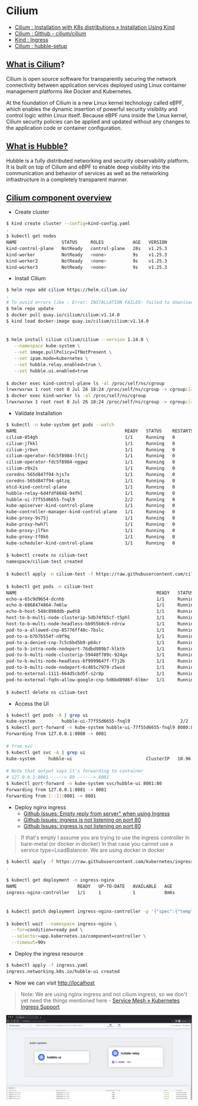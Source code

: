 # Cilium

- [Cilium : Installation with K8s distributions » Installation Using Kind](https://docs.cilium.io/en/stable/installation/kind/#gs-kind)
- [Cilium : Github - cilium/cilium](https://github.com/cilium/cilium)
- [Kind : Ingress](https://kind.sigs.k8s.io/docs/user/ingress/)
- [Cilium : hubble-setup](https://docs.cilium.io/en/stable/gettingstarted/hubble_setup/#hubble-setup)

## [What is Cilium](https://docs.cilium.io/en/stable/overview/intro/#what-is-cilium)?

Cilium is open source software for transparently securing the network connectivity between application services deployed using Linux container management platforms like Docker and Kubernetes.

At the foundation of Cilium is a new Linux kernel technology called eBPF, which enables the dynamic insertion of powerful security visibility and control logic within Linux itself. Because eBPF runs inside the Linux kernel, Cilium security policies can be applied and updated without any changes to the application code or container configuration.

## [What is Hubble?](https://docs.cilium.io/en/stable/overview/intro/#what-is-hubble)

Hubble is a fully distributed networking and security observability platform. It is built on top of Cilium and eBPF to enable deep visibility into the communication and behavior of services as well as the networking infrastructure in a completely transparent manner.

## [Cilium component overview](https://docs.cilium.io/en/stable/overview/component-overview/#cilium)

- Create cluster

```bash
$ kind create cluster --config=kind-config.yaml
.
$ kubectl get nodes             
NAME                 STATUS     ROLES           AGE   VERSION
kind-control-plane   NotReady   control-plane   28s   v1.25.3
kind-worker          NotReady   <none>          9s    v1.25.3
kind-worker2         NotReady   <none>          9s    v1.25.3
kind-worker3         NotReady   <none>          9s    v1.25.3
```

- Install Cilium

```bash
$ helm repo add cilium https://helm.cilium.io/
.
# To avoid errors like : Error: INSTALLATION FAILED: failed to download "cilium/cilium" at version "1.14.0", Run
$ helm repo update
$ docker pull quay.io/cilium/cilium:v1.14.0
$ kind load docker-image quay.io/cilium/cilium:v1.14.0


$ helm install cilium cilium/cilium --version 1.14.0 \
   --namespace kube-system \
   --set image.pullPolicy=IfNotPresent \
   --set ipam.mode=kubernetes \
   --set hubble.relay.enabled=true \
   --set hubble.ui.enabled=true

$ docker exec kind-control-plane ls -al /proc/self/ns/cgroup
lrwxrwxrwx 1 root root 0 Jul 26 18:24 /proc/self/ns/cgroup -> cgroup:[4026532854]
$ docker exec kind-worker ls -al /proc/self/ns/cgroup
lrwxrwxrwx 1 root root 0 Jul 26 18:24 /proc/self/ns/cgroup -> cgroup:[4026532741]
```

- Validate Installation

```bash
$ kubectl -n kube-system get pods --watch
NAME                                         READY   STATUS    RESTARTS   AGE
cilium-854gh                                 1/1     Running   0          4m44s
cilium-jfkkl                                 1/1     Running   0          4m44s
cilium-jrbvn                                 1/1     Running   0          4m44s
cilium-operator-fdc5f8984-lfclj              1/1     Running   0          4m44s
cilium-operator-fdc5f8984-nggwz              1/1     Running   0          4m44s
cilium-z9x2s                                 1/1     Running   0          4m44s
coredns-565d847f94-hjs7x                     1/1     Running   0          6m5s
coredns-565d847f94-q4tzq                     1/1     Running   0          6m5s
etcd-kind-control-plane                      1/1     Running   0          6m18s
hubble-relay-6d4fdf8848-94fhl                1/1     Running   0          4m44s
hubble-ui-77f55d6655-fnql9                   2/2     Running   0          4m44s
kube-apiserver-kind-control-plane            1/1     Running   0          6m18s
kube-controller-manager-kind-control-plane   1/1     Running   0          6m18s
kube-proxy-9s75j                             1/1     Running   0          6m2s
kube-proxy-hwh7l                             1/1     Running   0          6m2s
kube-proxy-jlfkn                             1/1     Running   0          6m2s
kube-proxy-tf8k6                             1/1     Running   0          6m5s
kube-scheduler-kind-control-plane            1/1     Running   0          6m18s

$ kubectl create ns cilium-test
namespace/cilium-test created

$ kubectl apply -n cilium-test -f https://raw.githubusercontent.com/cilium/cilium/1.14.0/examples/kubernetes/connectivity-check/connectivity-check.yaml

$ kubectl get pods -n cilium-test
NAME                                                     READY   STATUS    RESTARTS        AGE
echo-a-65c9d9654-dcnhb                                   1/1     Running   0               8m56s
echo-b-6868474864-7m6lw                                  1/1     Running   0               8m56s
echo-b-host-548c898ddb-pwdt8                             1/1     Running   0               8m56s
host-to-b-multi-node-clusterip-5db74f65cf-t5phl          1/1     Running   6 (2m24s ago)   8m55s
host-to-b-multi-node-headless-bb955b8c9-rdrcw            1/1     Running   6 (2m24s ago)   8m54s
pod-to-a-allowed-cnp-85776ff48c-7bslc                    1/1     Running   0               8m55s
pod-to-a-b7b7b554f-n9f9q                                 1/1     Running   0               8m56s
pod-to-a-denied-cnp-7c5c6bd5b9-p64cr                     1/1     Running   0               8m56s
pod-to-b-intra-node-nodeport-76dbd989b7-hlkth            1/1     Running   0               8m54s
pod-to-b-multi-node-clusterip-59448f789c-924gx           1/1     Running   0               8m55s
pod-to-b-multi-node-headless-6f9999647f-f7j2b            1/1     Running   0               8m55s
pod-to-b-multi-node-nodeport-6c465c7979-z5wsd            1/1     Running   0               8m54s
pod-to-external-1111-664d5cbd5f-s2r8p                    1/1     Running   0               8m56s
pod-to-external-fqdn-allow-google-cnp-5d6bd8986f-6l6mr   1/1     Running   0               8m55s

$ kubectl delete ns cilium-test
```

- Access the UI

```bash
$ kubectl get pods -A | grep ui                                           
kube-system          hubble-ui-77f55d6655-fnql9                   2/2     Running   0          19m
$ kubectl port-forward -n kube-system hubble-ui-77f55d6655-fnql9 8080:8081
Forwarding from 127.0.0.1:8080 -> 8081

# from svc
$ kubectl get svc -A | grep ui
kube-system     hubble-ui                            ClusterIP   10.96.121.42    <none>        80/TCP                       19m

# Note that output says it's forwarding to container
# 127.0.0.1:8081 -----> 80 ------> 8081
$ kubectl port-forward -n kube-system svc/hubble-ui 8081:80
Forwarding from 127.0.0.1:8081 -> 8081
Forwarding from [::1]:8081 -> 8081
```

- Deploy nginx ingress
  - [Github Issues: Empty reply from server" when using Ingress](https://github.com/kubernetes-sigs/kind/issues/1618#issuecomment-1166358484)
  - [Github Issues: ingress is not listening on port 80](https://github.com/kubernetes/ingress-nginx/issues/4799#issuecomment-560406420)
  - [Github Issues: ingress is not listening on port 80](https://github.com/kubernetes/ingress-nginx/issues/4799#issuecomment-560132322)

> If that's empty I assume you are trying to use the ingress controller in bare-metal (or docker in docker)
> In that case you cannot use a service type=LoadBalancer.
> We are using docker in docker

```bash
$ kubectl apply -f https://raw.githubusercontent.com/kubernetes/ingress-nginx/main/deploy/static/provider/kind/deploy.yaml
.

$ kubectl get deployment -n ingress-nginx
NAME                       READY   UP-TO-DATE   AVAILABLE   AGE
ingress-nginx-controller   1/1     1            1           8m6s


$ kubectl patch deployment ingress-nginx-controller -p '{"spec":{"template":{"spec":{"hostNetwork":true}}}}' -n ingress-nginx

$ kubectl wait --namespace ingress-nginx \
  --for=condition=ready pod \
  --selector=app.kubernetes.io/component=controller \
  --timeout=90s
```

- Deploy the ingress resource

```bash
$ kubectl apply -f ingress.yaml                                                                                           
ingress.networking.k8s.io/hubble-ui created
```

- Now we can visit [http://localhost](http://localhost)

> Note: We are using nginx ingress and not cilium ingress, so we don't yet need the things mentioned here - [Service Mesh » Kubernetes Ingress Support
](https://docs.cilium.io/en/stable/network/servicemesh/ingress/#gs-ingress)

![img](.images/image-2023-07-30-16-30-16.png)
